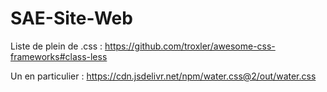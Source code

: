 # SAE-Site-Web


Liste de plein de .css :
https://github.com/troxler/awesome-css-frameworks#class-less

Un en particulier :
https://cdn.jsdelivr.net/npm/water.css@2/out/water.css

